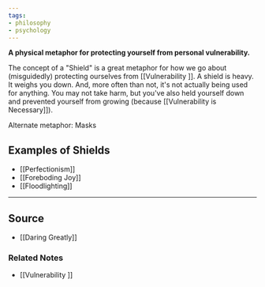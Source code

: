 ```yaml
---
tags:
- philosophy
- psychology
---
```

**A physical metaphor for protecting yourself from personal vulnerability.**

The concept of a "Shield" is a great metaphor for how we go about (misguidedly) protecting ourselves from [[Vulnerability ]]. A shield is heavy. It weighs you down. And, more often than not, it's not actually being used for anything. You may not take harm, but you've also held yourself down and prevented yourself from growing (because [[Vulnerability is Necessary]]). 

Alternate metaphor: Masks

## Examples of Shields

- [[Perfectionism]]
- [[Foreboding Joy]]
- [[Floodlighting]]

---

## Source
- [[Daring Greatly]]

### Related Notes
- [[Vulnerability ]]